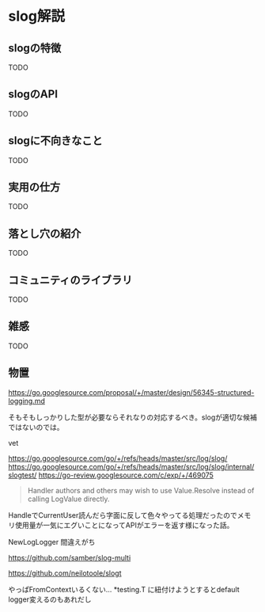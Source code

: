 # slog解説


## slogの特徴

TODO

## slogのAPI

TODO

## slogに不向きなこと

TODO

## 実用の仕方

TODO

## 落とし穴の紹介

TODO

## コミュニティのライブラリ

TODO

## 雑感

TODO

## 物置

https://go.googlesource.com/proposal/+/master/design/56345-structured-logging.md

そもそもしっかりした型が必要ならそれなりの対応するべき。slogが適切な候補ではないのでは。

vet

https://go.googlesource.com/go/+/refs/heads/master/src/log/slog/
https://go.googlesource.com/go/+/refs/heads/master/src/log/slog/internal/slogtest/
https://go-review.googlesource.com/c/exp/+/469075

> Handler authors and others may wish to use Value.Resolve
instead of calling LogValue directly.

HandleでCurrentUser読んだら字面に反して色々やってる処理だったのでメモリ使用量が一気にエグいことになってAPIがエラーを返す様になった話。

NewLogLogger 間違えがち

https://github.com/samber/slog-multi

https://github.com/neilotoole/slogt

やっぱFromContextいるくない… *testing.T に紐付けようとするとdefault logger変えるのもあれだし

